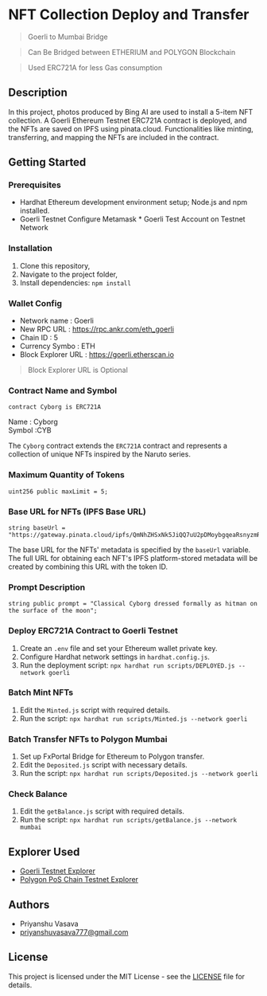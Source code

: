 # NFT Collection Deploy and Transfer 
> Goerli to Mumbai Bridge

> Can Be Bridged between ETHERIUM and POLYGON Blockchain

> Used ERC721A for less Gas consumption


## Description

In this project, photos produced by Bing AI are used to install a 5-item NFT collection. A Goerli Ethereum Testnet ERC721A contract is deployed, and the NFTs are saved on IPFS using pinata.cloud. Functionalities like minting, transferring, and mapping the NFTs are included in the contract.

## Getting Started

### Prerequisites

* Hardhat Ethereum development environment setup; Node.js and npm installed.
* Goerli Testnet Configure Metamask * Goerli Test Account on Testnet Network

### Installation

1. Clone this repository,
2. Navigate to the project folder,
3. Install dependencies: `npm install`

### Wallet Config
- Network name : Goerli
- New RPC URL : https://rpc.ankr.com/eth_goerli
- Chain ID : 5
- Currency Symbo : ETH
- Block Explorer URL : https://goerli.etherscan.io
> Block Explorer URL is Optional

### Contract Name and Symbol

```solidity
contract Cyborg is ERC721A
```
Name : Cyborg  
Symbol :CYB 

The `Cyborg` contract extends the `ERC721A` contract and represents a collection of unique NFTs inspired by the Naruto series.

### Maximum Quantity of Tokens

```solidity
uint256 public maxLimit = 5;
```

### Base URL for NFTs (IPFS Base URL)

```solidity
string baseUrl = "https://gateway.pinata.cloud/ipfs/QmNhZHSxNk5JiQQ7uU2pDMoybgqeaRsnyzmRajnus326qR";
```
The base URL for the NFTs' metadata is specified by the `baseUrl` variable. The full URL for obtaining each NFT's IPFS platform-stored metadata will be created by combining this URL with the token ID.

### Prompt Description

```solidity
string public prompt = "Classical Cyborg dressed formally as hitman on the surface of the moon";
```

### Deploy ERC721A Contract to Goerli Testnet

1. Create an `.env` file and set your Ethereum wallet private key.
2. Configure Hardhat network settings in `hardhat.config.js`.
3. Run the deployment script: `npx hardhat run scripts/DEPLOYED.js --network goerli`

### Batch Mint NFTs

1. Edit the `Minted.js` script with required details.
2. Run the script: `npx hardhat run scripts/Minted.js --network goerli`

### Batch Transfer NFTs to Polygon Mumbai

1. Set up FxPortal Bridge for Ethereum to Polygon transfer.
2. Edit the `Deposited.js` script with necessary details.
3. Run the script: `npx hardhat run scripts/Deposited.js --network goerli`

### Check Balance 
1. Edit the `getBalance.js` script with required details.
2. Run the script: `npx hardhat run scripts/getBalance.js --network mumbai`

## Explorer Used
- [Goerli Testnet Explorer](https://goerli.etherscan.io)
- [Polygon PoS Chain Testnet Explorer](https://mumbai.polygonscan.com)

## Authors

- Priyanshu Vasava
- priyanshuvasava777@gmail.com

## License

This project is licensed under the MIT License - see the [LICENSE](LICENSE) file for details.

